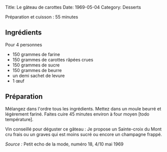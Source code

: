 Title: Le gâteau de carottes
Date: 1969-05-04
Category: Desserts

Préparation et cuisson : 55 minutes

## Ingrédients

Pour 4 personnes

* 150 grammes de farine
* 150 grammes de carottes râpées crues
* 150 grammes de sucre
* 150 grammes de beurre
* un demi sachet de levure
* 1 œuf

## Préparation

Mélangez dans l'ordre tous les ingrédients.
Mettez dans un moule beurré et légèrement fariné. Faites cuire 45 minutes
environ à four moyen [todo température].

Vin conseillé pour déguster ce gâteau :
Je propose un Sainte-croix du Mont cru frais ou un graves qui est moins sucré
ou encore un champagne frappé.

*Source :* Petit echo de la mode, numéro 18, 4/10 mai 1969
